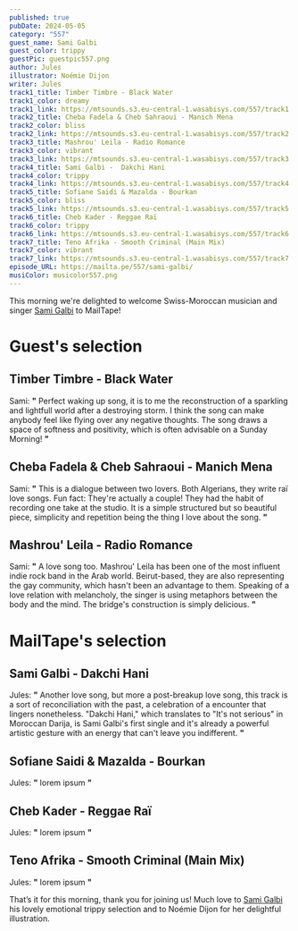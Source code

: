 ```yaml
---
published: true
pubDate: 2024-05-05
category: "557"
guest_name: Sami Galbi
guest_color: trippy
guestPic: guestpic557.png
author: Jules
illustrator: Noémie Dijon
writer: Jules
track1_title: Timber Timbre - Black Water
track1_color: dreamy
track1_link: https://mtsounds.s3.eu-central-1.wasabisys.com/557/track1.mp3
track2_title: Cheba Fadela & Cheb Sahraoui - Manich Mena
track2_color: bliss
track2_link: https://mtsounds.s3.eu-central-1.wasabisys.com/557/track2.mp3
track3_title: Mashrou' Leila - Radio Romance
track3_color: vibrant
track3_link: https://mtsounds.s3.eu-central-1.wasabisys.com/557/track3.mp3
track4_title: Sami Galbi -  Dakchi Hani
track4_color: trippy
track4_link: https://mtsounds.s3.eu-central-1.wasabisys.com/557/track4.mp3
track5_title: Sofiane Saidi & Mazalda - Bourkan
track5_color: bliss
track5_link: https://mtsounds.s3.eu-central-1.wasabisys.com/557/track5.mp3
track6_title: Cheb Kader - Reggae Raï
track6_color: trippy
track6_link: https://mtsounds.s3.eu-central-1.wasabisys.com/557/track6.mp3
track7_title: Teno Afrika - Smooth Criminal (Main Mix)
track7_color: vibrant
track7_link: https://mtsounds.s3.eu-central-1.wasabisys.com/557/track7.mp3
episode_URL: https://mailta.pe/557/sami-galbi/
musiColor: musicolor557.png
---
```

This morning we're delighted to welcome Swiss-Moroccan musician and singer [Sami Galbi](https://samigalbi.bandcamp.com/) to MailTape!



# Guest's selection

## Timber Timbre - Black Water

Sami: **"** Perfect waking up song, it is to me the reconstruction of a sparkling and lightfull world after a destroying storm. I think the song can make anybody feel like flying over any negative thoughts. The song draws a space of softness and positivity, which is often advisable on a Sunday Morning! **"** 

## Cheba Fadela & Cheb Sahraoui - Manich Mena

Sami: **"** This is a dialogue between two lovers. Both Algerians, they write raï love songs. Fun fact: They're actually a couple! They had the habit of recording one take at the studio. It is a simple structured but so beautiful piece, simplicity and repetition being the thing I love about the song. **"**

## Mashrou' Leila - Radio Romance

Sami: **"** A love song too. Mashrou' Leila has been one of the most influent indie rock band in the Arab world. Beirut-based, they are also representing the gay community, which hasn't been an advantage to them. Speaking of a love relation with melancholy, the singer is using metaphors between the body and the mind. The bridge's construction is simply delicious. **"** 

# MailTape's selection

## Sami Galbi - Dakchi Hani

Jules: **"** Another love song, but more a post-breakup love song, this track is a sort of reconciliation with the past, a celebration of a encounter that lingers nonetheless. "Dakchi Hani," which translates to "It's not serious" in Moroccan Darija, is Sami Galbi's first single and it's already a powerful artistic gesture with an energy that can't leave you indifferent. **"** 

## Sofiane Saidi & Mazalda - Bourkan

 Jules: **"** lorem ipsum **"** 

## Cheb Kader - Reggae Raï

 Jules: **"** lorem ipsum **"** 

## Teno Afrika - Smooth Criminal (Main Mix)

 Jules: **"** lorem ipsum **"** 

That’s it for this morning, thank you for joining us! Much love to [Sami Galbi](https://samigalbi.bandcamp.com/) his lovely emotional trippy selection and to Noémie Dijon for her delightful illustration.
